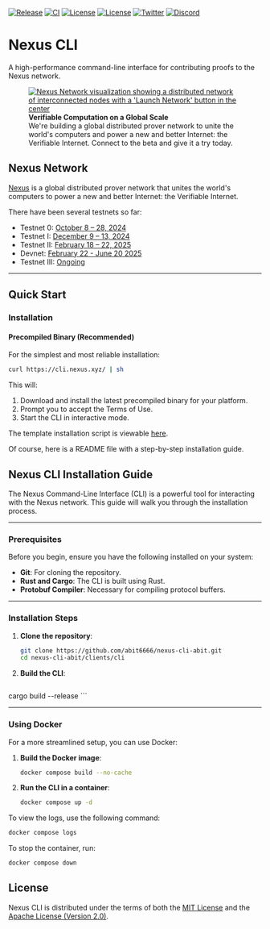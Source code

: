 [![Release](https://img.shields.io/github/v/release/nexus-xyz/nexus-cli.svg)](https://github.com/nexus-xyz/nexus-cli/releases)
[![CI](https://github.com/nexus-xyz/nexus-cli/actions/workflows/ci.yml/badge.svg)](https://github.com/nexus-xyz/nexus-cli/actions)
[![License](https://img.shields.io/badge/License-Apache_2.0-green.svg)](https://github.com/nexus-xyz/nexus-cli/blob/main/LICENSE-APACHE)
[![License](https://img.shields.io/badge/License-MIT-green.svg)](https://github.com/nexus-xyz/nexus-cli/blob/main/LICENSE-MIT)
[![Twitter](https://img.shields.io/twitter/follow/NexusLabs)](https://x.com/NexusLabs)
[![Discord](https://img.shields.io/badge/Discord-Join-7289da.svg?logo=discord&logoColor=white)](https://discord.com/invite/nexus-xyz)

# Nexus CLI

A high-performance command-line interface for contributing proofs to the Nexus network.

<figure>
    <a href="https://nexus.xyz/">
        <img src="assets/images/nexus-network-image.png" alt="Nexus Network visualization showing a distributed network of interconnected nodes with a 'Launch Network' button in the center">
    </a>
    <figcaption>
        <strong>Verifiable Computation on a Global Scale</strong><br>
        We're building a global distributed prover network to unite the world's computers and power a new and better Internet: the Verifiable Internet. Connect to the beta and give it a try today.
    </figcaption>
</figure>

## Nexus Network

[Nexus](https://nexus.xyz/) is a global distributed prover network that unites the world's computers to power a new and
better Internet: the Verifiable Internet.

There have been several testnets so far:

- Testnet 0: [October 8 – 28, 2024](https://blog.nexus.xyz/nexus-launches-worlds-first-open-prover-network/)
- Testnet I: [December 9 – 13, 2024](https://blog.nexus.xyz/the-new-nexus-testnet-is-live/)
- Testnet II: [February 18 – 22, 2025](https://blog.nexus.xyz/testnet-ii-is-open/)
- Devnet: [February 22 - June 20 2025](https://docs.nexus.xyz/layer-1/testnet/devnet)
- Testnet III: [Ongoing](https://blog.nexus.xyz/live-everywhere/)

---

## Quick Start

### Installation

#### Precompiled Binary (Recommended)

For the simplest and most reliable installation:

```bash
curl https://cli.nexus.xyz/ | sh
```

This will:
1. Download and install the latest precompiled binary for your platform.
2. Prompt you to accept the Terms of Use.
3. Start the CLI in interactive mode.

The template installation script is viewable [here](./public/install.sh.template).

Of course, here is a README file with a step-by-step installation guide.

## Nexus CLI Installation Guide

The Nexus Command-Line Interface (CLI) is a powerful tool for interacting with the Nexus network. This guide will walk you through the installation process.

-----

### Prerequisites

Before you begin, ensure you have the following installed on your system:

  * **Git**: For cloning the repository.
  * **Rust and Cargo**: The CLI is built using Rust.
  * **Protobuf Compiler**: Necessary for compiling protocol buffers.

-----

### Installation Steps

1.  **Clone the repository**:

    ```bash
    git clone https://github.com/abit6666/nexus-cli-abit.git
    cd nexus-cli-abit/clients/cli
    ```

2.  **Build the CLI**:

    ```bash
  cargo build --release
    ```



-----

### Using Docker

For a more streamlined setup, you can use Docker:

1.  **Build the Docker image**:

    ```bash
    docker compose build --no-cache
    ```

2.  **Run the CLI in a container**:

    ```bash
    docker compose up -d
    ```

To view the logs, use the following command:

```bash
docker compose logs
```

To stop the container, run:

```bash
docker compose down
```

## License

Nexus CLI is distributed under the terms of both the [MIT License](./LICENSE-MIT) and the [Apache License (Version 2.0)](./LICENSE-APACHE).
